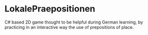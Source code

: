 # LokalePraepositionen

C# based 2D game thought to be helpful during German learning, by practicing in an interactive way the use of prepositions of place.
